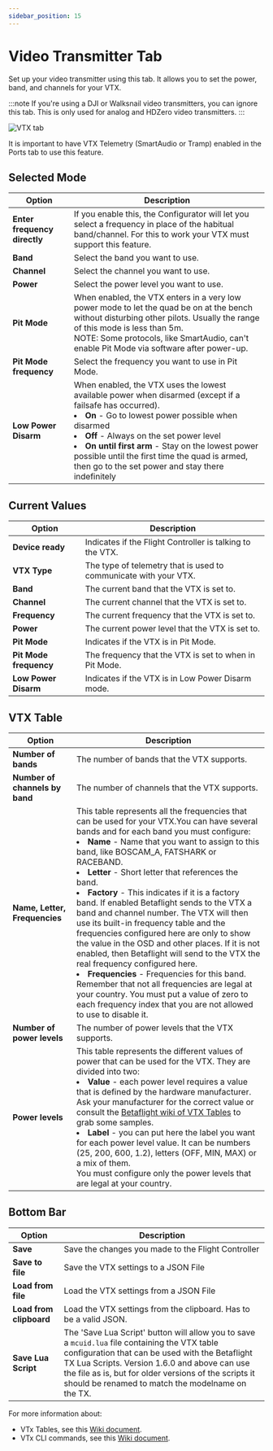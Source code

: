 ```yaml
---
sidebar_position: 15
---
```


# Video Transmitter Tab

Set up your video transmitter using this tab. It allows you to set the power, band, and channels for your VTX.

:::note
If you're using a DJI or Walksnail video transmitters, you can ignore this tab.
This is only used for analog and HDZero video transmitters.
:::

![VTX tab](/img/betaflight_configurator_vtx_tab.png)

It is important to have VTX Telemetry (SmartAudio or Tramp) enabled in the Ports tab to use this feature.

## Selected Mode

| **Option**                   | **Description**                                                                                                                                                                                                                                                                                                                                                                     |
| ---------------------------- | ----------------------------------------------------------------------------------------------------------------------------------------------------------------------------------------------------------------------------------------------------------------------------------------------------------------------------------------------------------------------------------- |
| **Enter frequency directly** | If you enable this, the Configurator will let you select a frequency in place of the habitual band/channel. For this to work your VTX must support this feature.                                                                                                                                                                                                                    |
| **Band**                     | Select the band you want to use.                                                                                                                                                                                                                                                                                                                                                    |
| **Channel**                  | Select the channel you want to use.                                                                                                                                                                                                                                                                                                                                                 |
| **Power**                    | Select the power level you want to use.                                                                                                                                                                                                                                                                                                                                             |
| **Pit Mode**                 | When enabled, the VTX enters in a very low power mode to let the quad be on at the bench without disturbing other pilots. Usually the range of this mode is less than 5m.<br/>NOTE: Some protocols, like SmartAudio, can't enable Pit Mode via software after power-up.                                                                                                             |
| **Pit Mode frequency**       | Select the frequency you want to use in Pit Mode.                                                                                                                                                                                                                                                                                                                                   |
| **Low Power Disarm**         | When enabled, the VTX uses the lowest available power when disarmed (except if a failsafe has occurred).<li>**On** - Go to lowest power possible when disarmed</li><li>**Off** - Always on the set power level</li><li>**On until first arm** - Stay on the lowest power possible until the first time the quad is armed, then go to the set power and stay there indefinitely</li> |

## Current Values

| **Option**             | **Description**                                                  |
| ---------------------- | ---------------------------------------------------------------- |
| **Device ready**       | Indicates if the Flight Controller is talking to the VTX.        |
| **VTX Type**           | The type of telemetry that is used to communicate with your VTX. |
| **Band**               | The current band that the VTX is set to.                         |
| **Channel**            | The current channel that the VTX is set to.                      |
| **Frequency**          | The current frequency that the VTX is set to.                    |
| **Power**              | The current power level that the VTX is set to.                  |
| **Pit Mode**           | Indicates if the VTX is in Pit Mode.                             |
| **Pit Mode frequency** | The frequency that the VTX is set to when in Pit Mode.           |
| **Low Power Disarm**   | Indicates if the VTX is in Low Power Disarm mode.                |

## VTX Table

| **Option**                     | **Description**                                                                                                                                                                                                                                                                                                                                                                                                                                                                                                                                                                                                                                                                                                                                                                                                                                                                                            |
| ------------------------------ | ---------------------------------------------------------------------------------------------------------------------------------------------------------------------------------------------------------------------------------------------------------------------------------------------------------------------------------------------------------------------------------------------------------------------------------------------------------------------------------------------------------------------------------------------------------------------------------------------------------------------------------------------------------------------------------------------------------------------------------------------------------------------------------------------------------------------------------------------------------------------------------------------------------- |
| **Number of bands**            | The number of bands that the VTX supports.                                                                                                                                                                                                                                                                                                                                                                                                                                                                                                                                                                                                                                                                                                                                                                                                                                                                 |
| **Number of channels by band** | The number of channels that the VTX supports.                                                                                                                                                                                                                                                                                                                                                                                                                                                                                                                                                                                                                                                                                                                                                                                                                                                              |
| **Name, Letter, Frequencies**  | This table represents all the frequencies that can be used for your VTX.You can have several bands and for each band you must configure:<li>**Name** - Name that you want to assign to this band, like BOSCAM_A, FATSHARK or RACEBAND.</li><li>**Letter** - Short letter that references the band.</li><li>**Factory** - This indicates if it is a factory band. If enabled Betaflight sends to the VTX a band and channel number. The VTX will then use its built-in frequency table and the frequencies configured here are only to show the value in the OSD and other places. If it is not enabled, then Betaflight will send to the VTX the real frequency configured here.</li><li>**Frequencies** - Frequencies for this band.</li>Remember that not all frequencies are legal at your country. You must put a value of zero to each frequency index that you are not allowed to use to disable it. |
| **Number of power levels**     | The number of power levels that the VTX supports.                                                                                                                                                                                                                                                                                                                                                                                                                                                                                                                                                                                                                                                                                                                                                                                                                                                          |
| **Power levels**               | This table represents the different values of power that can be used for the VTX. They are divided into two:<li>**Value** - each power level requires a value that is defined by the hardware manufacturer. Ask your manufacturer for the correct value or consult the [Betaflight wiki of VTX Tables](/docs/wiki/guides/current/VTX-Tables) to grab some samples.</li><li>**Label** - you can put here the label you want for each power level value. It can be numbers (25, 200, 600, 1.2), letters (OFF, MIN, MAX) or a mix of them.</li>You must configure only the power levels that are legal at your country.                                                                                                                                                                                                                                                                                       |

## Bottom Bar

| **Option**              | **Description**                                                                                                                                                                                                                                                                                                 |
| ----------------------- | --------------------------------------------------------------------------------------------------------------------------------------------------------------------------------------------------------------------------------------------------------------------------------------------------------------- |
| **Save**                | Save the changes you made to the Flight Controller                                                                                                                                                                                                                                                              |
| **Save to file**        | Save the VTX settings to a JSON File                                                                                                                                                                                                                                                                            |
| **Load from file**      | Load the VTX settings from a JSON File                                                                                                                                                                                                                                                                          |
| **Load from clipboard** | Load the VTX settings from the clipboard. Has to be a valid JSON.                                                                                                                                                                                                                                               |
| **Save Lua Script**     | The 'Save Lua Script' button will allow you to save a `mcuid.lua` file containing the VTX table configuration that can be used with the Betaflight TX Lua Scripts. Version 1.6.0 and above can use the file as is, but for older versions of the scripts it should be renamed to match the modelname on the TX. |

For more information about:

- VTx Tables, see this [Wiki document](/docs/wiki/guides/current/VTX-Tables).
- VTx CLI commands, see this [Wiki document](/docs/wiki/guides/current/VTX-CLI-Settings).
